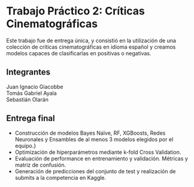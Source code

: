 # Trabajo Práctico 2: Críticas Cinematográficas
Este trabajo fue de entrega única, y consistió en la utilización de una colección de críticas cinematográficas en idioma
español y creamos modelos capaces de clasificarlas en positivas o negativas.

## Integrantes
Juan Ignacio Giacobbe \
Tomás Gabriel Ayala \
Sebastián Olarán

## Entrega final
- Construcción de modelos Bayes Naïve, RF, XGBoosts, Redes Neuronales y Ensambles de al menos 3 modelos elegidos por el equipo.}
-  Optimización de hiperparámetros mediante k-fold Cross Validation.
- Evaluación de performance en entrenamiento y validación. Métricas y matriz de confusión.
- Generación de predicciones del conjunto de test y realización de submits a la competencia en Kaggle.
